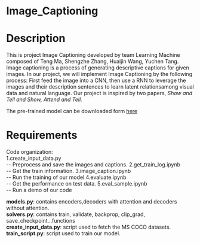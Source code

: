 # Image_Captioning

Description
===========
This is project Image Captioning developed by team Learning Machine composed of Teng Ma, Shengzhe Zhang, Huaijin Wang, Yuchen Tang. Image captioning is a process of generating descriptive captions for given images. In our project, we will implement Image Captioning by the following process: First feed the image into a CNN, then use a RNN to leverage the images and their description sentences to learn latent relationsamong visual data and natural language. Our project is inspired by two papers, *Show and Tell and Show, Attend and Tell.*

The pre-trained model can be downloaded form [here](https://drive.google.com/open?id=1D31XAK71hzU4G9RCVLmQwV06pnpUmMFD)

Requirements
============
Code organization:<br/> 
1.create_input_data.py<br/> -- Preprocess and save the images and captions.
2.get_train_log.ipynb<br/>  -- Get the train information.
3.image_caption.ipynb<br/> -- Run the training of our model
4.evaluate.ipynb<br/> -- Get the performance on test data.
5.eval_sample.ipynb<br/> -- Run a demo of our code

**models.py**: contains encoders,decoders with attention and decoders without attention.<br/>
**solvers.py**: contains train, validate, backprop, clip_grad, save_checkpoint...functions<br/>
**create_input_data.py**: script used to fetch the MS COCO datasets.<br/>
**train_script.py**: script used to train our model.


